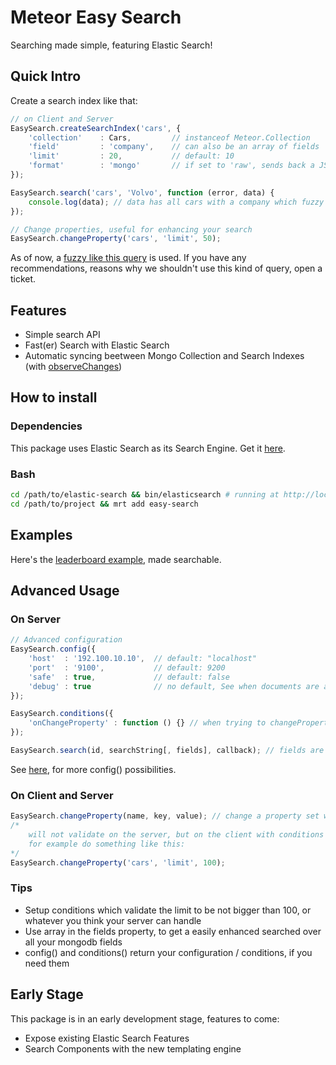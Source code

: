 Meteor Easy Search
=====================

Searching made simple, featuring Elastic Search!

## Quick Intro

Create a search index like that:

```javascript
// on Client and Server
EasySearch.createSearchIndex('cars', {
    'collection'    : Cars,			// instanceof Meteor.Collection
    'field'         : 'company',	// can also be an array of fields
    'limit'         : 20,           // default: 10
    'format' 		: 'mongo'		// if set to 'raw', sends back a JSON string
});

EasySearch.search('cars', 'Volvo', function (error, data) {
	console.log(data); // data has all cars with a company which fuzzy equal Volvo
});

// Change properties, useful for enhancing your search
EasySearch.changeProperty('cars', 'limit', 50);
```

As of now, a [fuzzy like this query](http://www.elasticsearch.org/guide/en/elasticsearch/reference/current/query-dsl-flt-query.html) is used. If you have any recommendations, reasons why we shouldn't use this kind of query, open a ticket.

## Features
* Simple search API
* Fast(er) Search with Elastic Search
* Automatic syncing beetween Mongo Collection and Search Indexes (with [observeChanges](http://docs.meteor.com/#observe_changes))

## How to install

### Dependencies

This package uses Elastic Search as its Search Engine. Get it [here](http://www.elasticsearch.org/download/).

### Bash

```sh
cd /path/to/elastic-search && bin/elasticsearch # running at http://localhost:9200/
cd /path/to/project && mrt add easy-search
```

## Examples

Here's the [leaderboard example](https://github.com/matteodem/easy-search-leaderboard), made searchable.

## Advanced Usage

### On Server

```javascript
// Advanced configuration
EasySearch.config({
	'host'  : '192.100.10.10', 	// default: "localhost"
	'port'  : '9100', 			// default: 9200
	'safe'  : true,				// default: false
	'debug' : true 				// no default, See when documents are added or removed
});

EasySearch.conditions({
	'onChangeProperty' : function () {} // when trying to changeProperty() on the client
});

EasySearch.search(id, searchString[, fields], callback); // fields are mapped over each document
```

See [here](https://github.com/phillro/node-elasticsearch-client#executing-commands-on-elasticsearch), for more config() possibilities.

### On Client and Server

```javascript
EasySearch.changeProperty(name, key, value); // change a property set with createSearchIndex()
/* 
	will not validate on the server, but on the client with conditions
	for example do something like this:
*/
EasySearch.changeProperty('cars', 'limit', 100);
```

### Tips

* Setup conditions which validate the limit to be not bigger than 100, or whatever you think your server can handle
* Use array in the fields property, to get a easily enhanced searched over all your mongodb fields
* config() and conditions() return your configuration / conditions, if you need them

## Early Stage

This package is in an early development stage, features to come:

* Expose existing Elastic Search Features
* Search Components with the new templating engine

